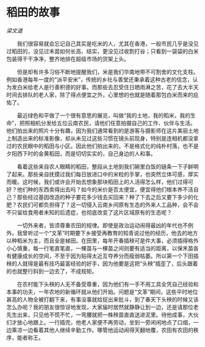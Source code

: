 # 稻田的故事

*梁文道*

　　我们很容易就会忘记自己其实是吃米的人，尤其在香港，一般市民几乎是没见过稻田的，没见过禾苗如何长高、结实，更没见过收割打谷；只看到一袋袋的白米包装得干干净净，整齐地排在超级市场的货架上头。

　　但是却有许多习俗不断地提醒我们，米是我们华南地带不可割舍的文化支柱。例如香港每年一度的“派平安米”，传统的乡社与善堂还秉承着这种古老的信念，认为发白米给老人是行善积德的好事。而那些去忍受住日晒雨淋之苦，花了去大半天时间去排队的老人家，除了得点便宜之外，心里想的也就是随着那包白米而来的庇佑了。

　　最近绿色和平做了一个很有意思的展览，叫做“我的土地，我的稻米，我的生命”，把照相机分发给五位云南农民，请他们任意拍摄自己的工作、伙伴与生活。他们拍出来的照片十分有趣，因为我们通常看到的是游客与摄影师在这片美丽土地上制造出来的标准影像，却从未见过这些习惯在镜头前现身，特别是连相机都没拿过的农民眼中的稻田与小区。因此他们拍出来的，不是格式化的纯朴村落，也不是夕阳西下时的金黄稻田，而是切切实实的，自己身边的人和事。

　　看着这些来自农人眼睛的稻田，整段从土地到我们碗里白饭的链条一下子鲜明了起来。那些亲自抚摸过我们每日放进口中的米粒的手掌，也突然立体可感，厚实而暖。这时候，我们或许会开始去想象那块稻田上的人活得怎么样，他们过得可好？他们种的东西卖得出去吗？如今的米价是否太便宜，便宜得他们根本养不活自己？那些经过基因改造的种子要花多少钱去买回来？种了下去之后又要下多少的化肥？农民们可都负担得了？这一切侵入云南乡间原有生态的外来人工品种，会不会不只留给食用者未知的后遗症，也彻底改变了这片区域原有的生态呢？

　　一切外来者，皆须尊重农田的规律。即使是政治运动闹得最凶的年代也不例外。我曾听过一个“文革”时期要下乡接受再教育的知青说过他的经历，他去的地方以种稻米为主，而且全是梯田。在田里，每年开春插秧可是件大事，必须插得格外小心慎重，每一行笔直笔直，一棵苗与一棵苗之间则要有适当的距离，以保禾苗各有健康成长的空间，不至于因为贴得太近互夺养分而瘦弱枯萎。所以第一个下田插秧的人就得是最有技巧最富经验的好手，因为他要是这把“头秧”插歪了，后头跟着的也就整行斜到一边去了，不成规矩。

　　在农村能下头秧的人无不备受尊重，因为他们有一手不用工具全凭自己经验和本事的功夫，一年农地的新循环就从他们开始。问题是“文革”期间，这些平时地位甚高的人物全被打翻下来，有事没事就给捉出来批斗，到了春天下头秧的时候又该怎么办呢？我的朋友很惊讶地发现，大家届时居然就静静让到一边，还是请那位老先生出来，只见他不慌不忙，一弯腰就把一株秧苗直直送进泥里。待他成事，大伙们才放心地跟上。一行插完，他老人家便不再劳动，坐到一旁闲闲地点了口烟，一边乘凉一边看着其他人继续辛勤工作。哪管他运动闹得天翻地覆，农田有农田的秩序，能者称王。